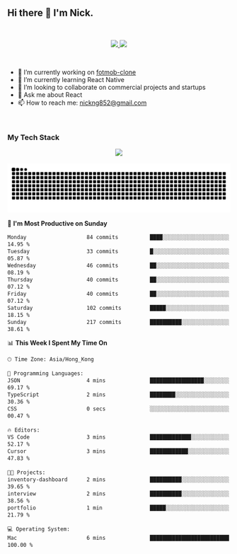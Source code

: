 ## Hi there 👋 I'm Nick.

<!--
**nickng852/nickng852** is a ✨ _special_ ✨ repository because its `README.md` (this file) appears on your GitHub profile.

Here are some ideas to get you started:

- 🔭 I’m currently working on ...
- 🌱 I’m currently learning ...
- 👯 I’m looking to collaborate on ...
- 🤔 I’m looking for help with ...
- 💬 Ask me about ...
- 📫 How to reach me: ...
- 😄 Pronouns: ...
- ⚡ Fun fact: ...
-->

<br />

<p align="center">
  <a href="https://shields.io">
    <img src="https://img.shields.io/badge/made_in-hong_kong-blue" />
  </a>

  <a href="https://github.com/antonkomarev/github-profile-views-counter">
    <img src="https://komarev.com/ghpvc/?username=nickng852&label=profile+views&color=brightgreen&abbreviated=true" />
  </a>
</p>

<br />

- 🔭 I’m currently working on [fotmob-clone](https://github.com/nickng852/fotmob-clone)
- 🌱 I’m currently learning React Native
- 👯 I’m looking to collaborate on commercial projects and startups
- 💬 Ask me about React
- 📫 How to reach me: [nickng852@gmail.com](nickng852@gmail.com)

<br />

<h3>My Tech Stack</h3>

<p align="center">
  <a href="https://skillicons.dev">
    <img src="https://skillicons.dev/icons?i=html,css,js,ts,tailwind,sass,emotion,styledcomponents,materialui,bootstrap,react,nextjs,jquery,nodejs,express,prisma,git,github,bitbucket,vite,npm,pnpm,linux,ubuntu,nginx,vercel,firebase,heroku,wordpress,figma,ps,pr" />
  </a>
</p>

<p align="center">
  <a href="https://github.com/Platane/snk">
    <img src="https://raw.githubusercontent.com/nickng852/nickng852/output/github-contribution-grid-snake-dark.svg" />
  </a>
</p>

<!--START_SECTION:waka-->
📅 **I'm Most Productive on Sunday** 

```text
Monday                   84 commits          ████░░░░░░░░░░░░░░░░░░░░░   14.95 % 
Tuesday                  33 commits          █░░░░░░░░░░░░░░░░░░░░░░░░   05.87 % 
Wednesday                46 commits          ██░░░░░░░░░░░░░░░░░░░░░░░   08.19 % 
Thursday                 40 commits          ██░░░░░░░░░░░░░░░░░░░░░░░   07.12 % 
Friday                   40 commits          ██░░░░░░░░░░░░░░░░░░░░░░░   07.12 % 
Saturday                 102 commits         █████░░░░░░░░░░░░░░░░░░░░   18.15 % 
Sunday                   217 commits         ██████████░░░░░░░░░░░░░░░   38.61 % 
```


📊 **This Week I Spent My Time On** 

```text
🕑︎ Time Zone: Asia/Hong_Kong

💬 Programming Languages: 
JSON                     4 mins              █████████████████░░░░░░░░   69.17 % 
TypeScript               2 mins              ████████░░░░░░░░░░░░░░░░░   30.36 % 
CSS                      0 secs              ░░░░░░░░░░░░░░░░░░░░░░░░░   00.47 % 

🔥 Editors: 
VS Code                  3 mins              █████████████░░░░░░░░░░░░   52.17 % 
Cursor                   3 mins              ████████████░░░░░░░░░░░░░   47.83 % 

🐱‍💻 Projects: 
inventory-dashboard      2 mins              ██████████░░░░░░░░░░░░░░░   39.65 % 
interview                2 mins              ██████████░░░░░░░░░░░░░░░   38.56 % 
portfolio                1 min               █████░░░░░░░░░░░░░░░░░░░░   21.79 % 

💻 Operating System: 
Mac                      6 mins              █████████████████████████   100.00 % 
```


<!--END_SECTION:waka-->
